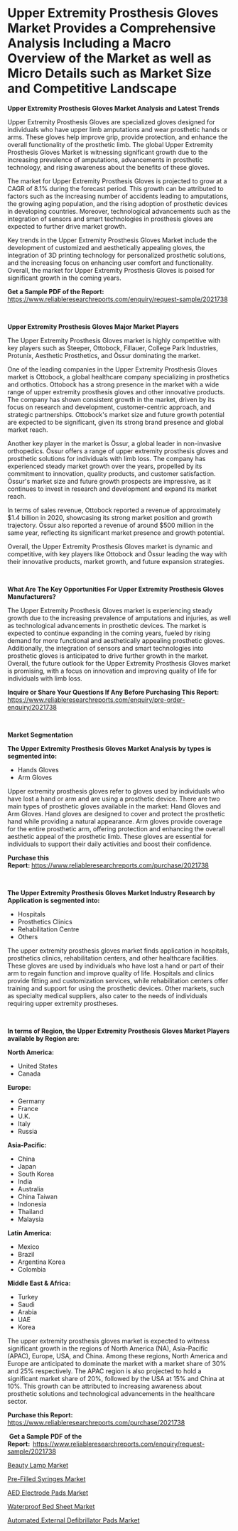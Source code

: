 <p><h1>Upper Extremity Prosthesis Gloves Market Provides a Comprehensive Analysis Including a Macro Overview of the Market as well as Micro Details such as Market Size and Competitive Landscape</h1></p><p><strong>Upper Extremity Prosthesis Gloves Market Analysis and Latest Trends</strong></p>
<p><p>Upper Extremity Prosthesis Gloves are specialized gloves designed for individuals who have upper limb amputations and wear prosthetic hands or arms. These gloves help improve grip, provide protection, and enhance the overall functionality of the prosthetic limb. The global Upper Extremity Prosthesis Gloves Market is witnessing significant growth due to the increasing prevalence of amputations, advancements in prosthetic technology, and rising awareness about the benefits of these gloves.</p><p>The market for Upper Extremity Prosthesis Gloves is projected to grow at a CAGR of 8.1% during the forecast period. This growth can be attributed to factors such as the increasing number of accidents leading to amputations, the growing aging population, and the rising adoption of prosthetic devices in developing countries. Moreover, technological advancements such as the integration of sensors and smart technologies in prosthesis gloves are expected to further drive market growth.</p><p>Key trends in the Upper Extremity Prosthesis Gloves Market include the development of customized and aesthetically appealing gloves, the integration of 3D printing technology for personalized prosthetic solutions, and the increasing focus on enhancing user comfort and functionality. Overall, the market for Upper Extremity Prosthesis Gloves is poised for significant growth in the coming years.</p></p>
<p><strong>Get a Sample PDF of the Report:&nbsp;</strong> <a href="https://www.reliableresearchreports.com/enquiry/request-sample/2021738">https://www.reliableresearchreports.com/enquiry/request-sample/2021738</a></p>
<p>&nbsp;</p>
<p><strong>Upper Extremity Prosthesis Gloves Major Market Players</strong></p>
<p><p>The Upper Extremity Prosthesis Gloves market is highly competitive with key players such as Steeper, Ottobock, Fillauer, College Park Industries, Protunix, Aesthetic Prosthetics, and Össur dominating the market. </p><p>One of the leading companies in the Upper Extremity Prosthesis Gloves market is Ottobock, a global healthcare company specializing in prosthetics and orthotics. Ottobock has a strong presence in the market with a wide range of upper extremity prosthesis gloves and other innovative products. The company has shown consistent growth in the market, driven by its focus on research and development, customer-centric approach, and strategic partnerships. Ottobock's market size and future growth potential are expected to be significant, given its strong brand presence and global market reach.</p><p>Another key player in the market is Össur, a global leader in non-invasive orthopedics. Össur offers a range of upper extremity prosthesis gloves and prosthetic solutions for individuals with limb loss. The company has experienced steady market growth over the years, propelled by its commitment to innovation, quality products, and customer satisfaction. Össur's market size and future growth prospects are impressive, as it continues to invest in research and development and expand its market reach.</p><p>In terms of sales revenue, Ottobock reported a revenue of approximately $1.4 billion in 2020, showcasing its strong market position and growth trajectory. Össur also reported a revenue of around $500 million in the same year, reflecting its significant market presence and growth potential.</p><p>Overall, the Upper Extremity Prosthesis Gloves market is dynamic and competitive, with key players like Ottobock and Össur leading the way with their innovative products, market growth, and future expansion strategies.</p></p>
<p>&nbsp;</p>
<p><strong>What Are The Key Opportunities For Upper Extremity Prosthesis Gloves Manufacturers?</strong></p>
<p><p>The Upper Extremity Prosthesis Gloves market is experiencing steady growth due to the increasing prevalence of amputations and injuries, as well as technological advancements in prosthetic devices. The market is expected to continue expanding in the coming years, fueled by rising demand for more functional and aesthetically appealing prosthetic gloves. Additionally, the integration of sensors and smart technologies into prosthetic gloves is anticipated to drive further growth in the market. Overall, the future outlook for the Upper Extremity Prosthesis Gloves market is promising, with a focus on innovation and improving quality of life for individuals with limb loss.</p></p>
<p><strong>Inquire or Share Your Questions If Any Before Purchasing This Report:</strong> <a href="https://www.reliableresearchreports.com/enquiry/pre-order-enquiry/2021738">https://www.reliableresearchreports.com/enquiry/pre-order-enquiry/2021738</a></p>
<p>&nbsp;</p>
<p><strong>Market Segmentation</strong></p>
<p><strong>The Upper Extremity Prosthesis Gloves Market Analysis by types is segmented into:</strong></p>
<p><ul><li>Hands Gloves</li><li>Arm Gloves</li></ul></p>
<p><p>Upper extremity prosthesis gloves refer to gloves used by individuals who have lost a hand or arm and are using a prosthetic device. There are two main types of prosthetic gloves available in the market: Hand Gloves and Arm Gloves. Hand gloves are designed to cover and protect the prosthetic hand while providing a natural appearance. Arm gloves provide coverage for the entire prosthetic arm, offering protection and enhancing the overall aesthetic appeal of the prosthetic limb. These gloves are essential for individuals to support their daily activities and boost their confidence.</p></p>
<p><strong>Purchase this Report:&nbsp;</strong><a href="https://www.reliableresearchreports.com/purchase/2021738">https://www.reliableresearchreports.com/purchase/2021738</a></p>
<p>&nbsp;</p>
<p><strong>The Upper Extremity Prosthesis Gloves Market Industry Research by Application is segmented into:</strong></p>
<p><ul><li>Hospitals</li><li>Prosthetics Clinics</li><li>Rehabilitation Centre</li><li>Others</li></ul></p>
<p><p>The upper extremity prosthesis gloves market finds application in hospitals, prosthetics clinics, rehabilitation centers, and other healthcare facilities. These gloves are used by individuals who have lost a hand or part of their arm to regain function and improve quality of life. Hospitals and clinics provide fitting and customization services, while rehabilitation centers offer training and support for using the prosthetic devices. Other markets, such as specialty medical suppliers, also cater to the needs of individuals requiring upper extremity prostheses.</p></p>
<p>&nbsp;</p>
<p><strong>In terms of Region, the Upper Extremity Prosthesis Gloves Market Players available by Region are:</strong></p>
<p>
    <p> <strong> North America: </strong>
        <ul>
            <li>United States</li>
            <li>Canada</li>
        </ul>
        </p> 
    <p> <strong> Europe: </strong>
        <ul>
            <li>Germany</li>
            <li>France</li>
            <li>U.K.</li>
            <li>Italy</li>
            <li>Russia</li>
        </ul>
        </p> 
    <p> <strong> Asia-Pacific: </strong>
        <ul>
            <li>China</li>
            <li>Japan</li>
            <li>South Korea</li>
            <li>India</li>
            <li>Australia</li>
            <li>China Taiwan</li>
            <li>Indonesia</li>
            <li>Thailand</li>
            <li>Malaysia</li>
        </ul>
        </p> 
    <p> <strong> Latin America: </strong>
        <ul>
            <li>Mexico</li>
            <li>Brazil</li>
            <li>Argentina Korea</li>
            <li>Colombia</li>
        </ul>
        </p> 
    <p> <strong> Middle East & Africa: </strong>
        <ul>
            <li>Turkey</li>
            <li>Saudi</li>
            <li>Arabia</li>
            <li>UAE</li>
            <li>Korea</li>
        </ul>
    </p>
    </p>
<p><p>The upper extremity prosthesis gloves market is expected to witness significant growth in the regions of North America (NA), Asia-Pacific (APAC), Europe, USA, and China. Among these regions, North America and Europe are anticipated to dominate the market with a market share of 30% and 25% respectively. The APAC region is also projected to hold a significant market share of 20%, followed by the USA at 15% and China at 10%. This growth can be attributed to increasing awareness about prosthetic solutions and technological advancements in the healthcare sector.</p></p>
<p><strong>Purchase this Report: </strong><a href="https://www.reliableresearchreports.com/purchase/2021738">https://www.reliableresearchreports.com/purchase/2021738</a></p>
<p>&nbsp;<strong>Get a Sample PDF of the Report:&nbsp;&nbsp;</strong><a href="https://www.reliableresearchreports.com/enquiry/request-sample/2021738">https://www.reliableresearchreports.com/enquiry/request-sample/2021738</a></p>
<p><strong></strong></p>
<p><p><a href="https://view.publitas.com/reportprime-1/global-beauty-lamp-market-size-and-market-trends-insights-and-projections-from-2024-to-2031/">Beauty Lamp Market</a></p><p><a href="https://silk-columnist-571.notion.site/Pre-Filled-Syringes-Market-A-Comprehensive-Report-of-its-Market-Share-Growth-Trends-2024-2031-e8ba9daa83364016a35e47058414e3e2">Pre-Filled Syringes Market</a></p><p><a href="https://github.com/pgtimber/Market-Research-Report-List-1/blob/main/aed-electrode-pads-market.md">AED Electrode Pads Market</a></p><p><a href="https://view.publitas.com/reportprime-1/waterproof-bed-sheet-market-size-market-share-and-global-market-analysis-report-2024-2031/">Waterproof Bed Sheet Market</a></p><p><a href="https://github.com/lataunyatinikmelvin59ilbd0dv/Market-Research-Report-List-1/blob/main/automated-external-defibrillator-pads-market.md">Automated External Defibrillator Pads Market</a></p></p>